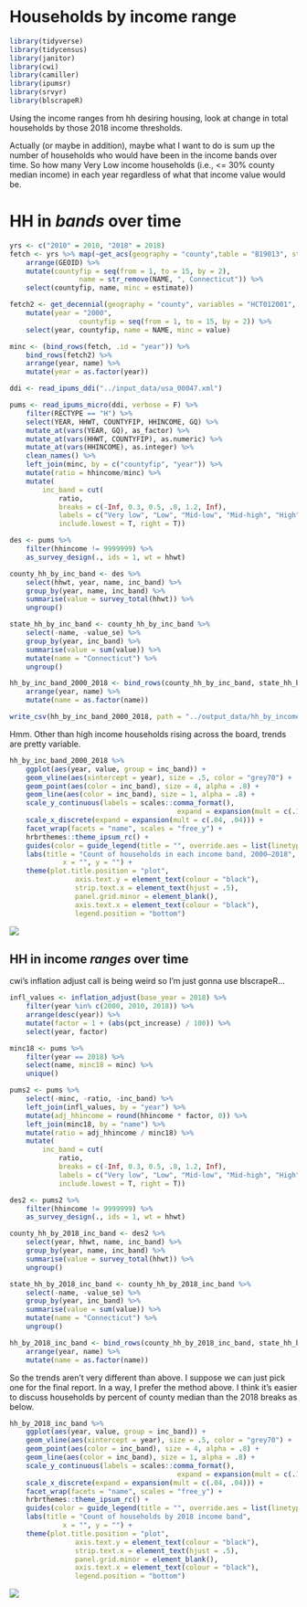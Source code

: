 Households by income range
================

``` r
library(tidyverse)
library(tidycensus)
library(janitor)
library(cwi)
library(camiller)
library(ipumsr)
library(srvyr)
library(blscrapeR)
```

Using the income ranges from hh desiring housing, look at change in
total households by those 2018 income thresholds.

Actually (or maybe in addition), maybe what I want to do is sum up the
number of households who would have been in the income bands over time.
So how many Very Low income households (i.e., \<= 30% county median
income) in each year regardless of what that income value would be.

# HH in *bands* over time

``` r
yrs <- c("2010" = 2010, "2018" = 2018)
fetch <- yrs %>% map(~get_acs(geography = "county",table = "B19013", state = 09, cache_table = T, year = .) %>% 
    arrange(GEOID) %>% 
    mutate(countyfip = seq(from = 1, to = 15, by = 2),
                 name = str_remove(NAME, ", Connecticut")) %>% 
    select(countyfip, name, minc = estimate))

fetch2 <- get_decennial(geography = "county", variables = "HCT012001", state = 09, year = 2000, sumfile = "sf3") %>% 
    mutate(year = "2000",
                 countyfip = seq(from = 1, to = 15, by = 2)) %>% 
    select(year, countyfip, name = NAME, minc = value)

minc <- (bind_rows(fetch, .id = "year")) %>% 
    bind_rows(fetch2) %>% 
    arrange(year, name) %>% 
    mutate(year = as.factor(year))
```

``` r
ddi <- read_ipums_ddi("../input_data/usa_00047.xml")

pums <- read_ipums_micro(ddi, verbose = F) %>% 
    filter(RECTYPE == "H") %>% 
    select(YEAR, HHWT, COUNTYFIP, HHINCOME, GQ) %>% 
    mutate_at(vars(YEAR, GQ), as_factor) %>% 
    mutate_at(vars(HHWT, COUNTYFIP), as.numeric) %>% 
    mutate_at(vars(HHINCOME), as.integer) %>% 
    clean_names() %>% 
    left_join(minc, by = c("countyfip", "year")) %>% 
    mutate(ratio = hhincome/minc) %>% 
    mutate(
        inc_band = cut(
            ratio,
            breaks = c(-Inf, 0.3, 0.5, .8, 1.2, Inf),
            labels = c("Very low", "Low", "Mid-low", "Mid-high", "High"),
            include.lowest = T, right = T))

des <- pums %>%
    filter(hhincome != 9999999) %>% 
    as_survey_design(., ids = 1, wt = hhwt)
```

``` r
county_hh_by_inc_band <- des %>%
    select(hhwt, year, name, inc_band) %>% 
    group_by(year, name, inc_band) %>% 
    summarise(value = survey_total(hhwt)) %>% 
    ungroup()

state_hh_by_inc_band <- county_hh_by_inc_band %>% 
    select(-name, -value_se) %>% 
    group_by(year, inc_band) %>% 
    summarise(value = sum(value)) %>% 
    mutate(name = "Connecticut") %>% 
    ungroup()

hh_by_inc_band_2000_2018 <- bind_rows(county_hh_by_inc_band, state_hh_by_inc_band) %>% 
    arrange(year, name) %>% 
    mutate(name = as.factor(name))

write_csv(hh_by_inc_band_2000_2018, path = "../output_data/hh_by_income_band_2000_2018.csv")
```

Hmm. Other than high income households rising across the board, trends
are pretty variable.

``` r
hh_by_inc_band_2000_2018 %>% 
    ggplot(aes(year, value, group = inc_band)) +
    geom_vline(aes(xintercept = year), size = .5, color = "grey70") +
    geom_point(aes(color = inc_band), size = 4, alpha = .8) +
    geom_line(aes(color = inc_band), size = 1, alpha = .8) +
    scale_y_continuous(labels = scales::comma_format(),
                                         expand = expansion(mult = c(.1, .1))) +
    scale_x_discrete(expand = expansion(mult = c(.04, .04))) +
    facet_wrap(facets = "name", scales = "free_y") +
    hrbrthemes::theme_ipsum_rc() +
    guides(color = guide_legend(title = "", override.aes = list(linetype = 0))) +
    labs(title = "Count of households in each income band, 2000–2018",
             x = "", y = "") +
    theme(plot.title.position = "plot",
                axis.text.y = element_text(colour = "black"),
                strip.text.x = element_text(hjust = .5),
                panel.grid.minor = element_blank(),
                axis.text.x = element_text(colour = "black"),
                legend.position = "bottom")
```

![](hh_by_income_files/figure-gfm/unnamed-chunk-5-1.png)<!-- -->

## HH in income *ranges* over time

cwi’s inflation adjust call is being weird so I’m just gonna use
blscrapeR…

``` r
infl_values <- inflation_adjust(base_year = 2018) %>% 
    filter(year %in% c(2000, 2010, 2018)) %>% 
    arrange(desc(year)) %>% 
    mutate(factor = 1 + (abs(pct_increase) / 100)) %>% 
    select(year, factor)

minc18 <- pums %>% 
    filter(year == 2018) %>% 
    select(name, minc18 = minc) %>% 
    unique()

pums2 <- pums %>% 
    select(-minc, -ratio, -inc_band) %>% 
    left_join(infl_values, by = "year") %>% 
    mutate(adj_hhincome = round(hhincome * factor, 0)) %>% 
    left_join(minc18, by = "name") %>% 
    mutate(ratio = adj_hhincome / minc18) %>% 
    mutate(
        inc_band = cut(
            ratio,
            breaks = c(-Inf, 0.3, 0.5, .8, 1.2, Inf),
            labels = c("Very low", "Low", "Mid-low", "Mid-high", "High"),
            include.lowest = T, right = T))

des2 <- pums2 %>%
    filter(hhincome != 9999999) %>% 
    as_survey_design(., ids = 1, wt = hhwt)
```

``` r
county_hh_by_2018_inc_band <- des2 %>%
    select(year, hhwt, name, inc_band) %>% 
    group_by(year, name, inc_band) %>% 
    summarise(value = survey_total(hhwt)) %>% 
    ungroup()

state_hh_by_2018_inc_band <- county_hh_by_2018_inc_band %>% 
    select(-name, -value_se) %>% 
    group_by(year, inc_band) %>% 
    summarise(value = sum(value)) %>% 
    mutate(name = "Connecticut") %>% 
    ungroup()

hh_by_2018_inc_band <- bind_rows(county_hh_by_2018_inc_band, state_hh_by_2018_inc_band) %>% 
    arrange(year, name) %>% 
    mutate(name = as.factor(name))
```

So the trends aren’t very different than above. I suppose we can just
pick one for the final report. In a way, I prefer the method above. I
think it’s easier to discuss households by percent of county median than
the 2018 breaks as below.

``` r
hh_by_2018_inc_band %>% 
    ggplot(aes(year, value, group = inc_band)) +
    geom_vline(aes(xintercept = year), size = .5, color = "grey70") +
    geom_point(aes(color = inc_band), size = 4, alpha = .8) +
    geom_line(aes(color = inc_band), size = 1, alpha = .8) +
    scale_y_continuous(labels = scales::comma_format(),
                                         expand = expansion(mult = c(.1, .1))) +
    scale_x_discrete(expand = expansion(mult = c(.04, .04))) +
    facet_wrap(facets = "name", scales = "free_y") +
    hrbrthemes::theme_ipsum_rc() +
    guides(color = guide_legend(title = "", override.aes = list(linetype = 0))) +
    labs(title = "Count of households by 2018 income band",
             x = "", y = "") +
    theme(plot.title.position = "plot",
                axis.text.y = element_text(colour = "black"),
                strip.text.x = element_text(hjust = .5),
                panel.grid.minor = element_blank(),
                axis.text.x = element_text(colour = "black"),
                legend.position = "bottom")
```

![](hh_by_income_files/figure-gfm/unnamed-chunk-8-1.png)<!-- -->
